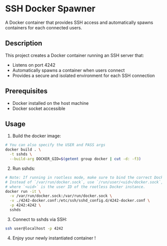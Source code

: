# SSH Docker Spawner

A Docker container that provides SSH access and automatically spawns containers for each connected users.

## Description

This project creates a Docker container running an SSH server that:
- Listens on port 4242
- Automatically spawns a container when users connect
- Provides a secure and isolated environment for each SSH connection

## Prerequisites

- Docker installed on the host machine
- Docker socket accessible

## Usage

1. Build the docker image:
```bash
# You can also specify the USER and PASS args
docker build . \
  -t sshds \
  --build-arg DOCKER_GID=$(getent group docker | cut -d: -f3)
```
2. Run sshds:
```bash
# Note: If running in rootless mode, make sure to bind the correct Docker socket:  
# Instead of `/var/run/docker.sock`, use `/run/user/<uid>/docker.sock`,  
# where `<uid>` is the user ID of the rootless Docker instance.  
docker run -it \
  -v /var/run/docker.sock:/var/run/docker.sock \
  -v ./4242-docker.conf:/etc/ssh/sshd_config.d/4242-docker.conf \
  -p 4242:4242 \
  sshds
```
3. Connect to sshds via SSH:
```bash
ssh user@localhost -p 4242
```
4. Enjoy your newly instantiated container !

